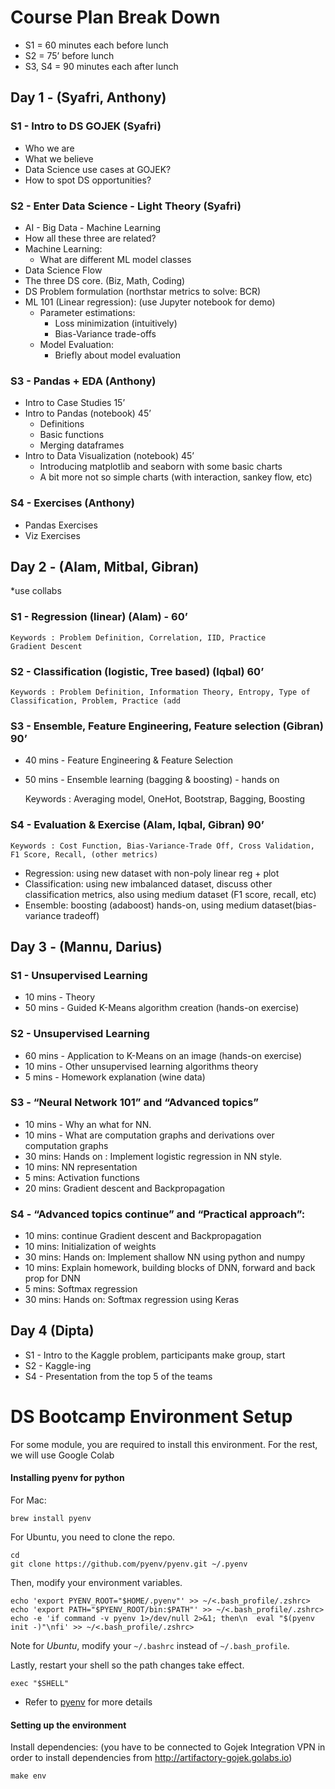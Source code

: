 # Course Plan Break Down

* S1 = 60 minutes each before lunch
* S2 = 75’ before lunch
* S3, S4 = 90 minutes each after lunch

## Day 1 - (Syafri, Anthony)
### S1 - Intro to DS GOJEK (Syafri)
* Who we are 
* What we believe
* Data Science use cases at GOJEK? 
* How to spot DS opportunities? 

### S2 - Enter Data Science - Light Theory (Syafri)
* AI - Big Data - Machine Learning 
* How all these three are related? 
* Machine Learning: 
	* What are different ML model classes
* Data Science Flow
* The three DS core. (Biz, Math, Coding)
* DS Problem formulation (northstar metrics to solve: BCR)
* ML 101 (Linear regression): (use Jupyter notebook for demo)
	* Parameter estimations: 
		* Loss minimization (intuitively)
		* Bias-Variance trade-offs 
	* Model Evaluation: 
		* Briefly about model evaluation

### S3 - Pandas + EDA (Anthony)
* Intro to Case Studies  15’
* Intro to Pandas (notebook)  45’ 
	* Definitions
	* Basic functions
	* Merging dataframes
* Intro to Data Visualization (notebook) 45’
	* Introducing matplotlib and seaborn with some basic charts
	* A bit more not so simple charts (with interaction, sankey flow, etc)

### S4 - Exercises (Anthony)
* Pandas Exercises
* Viz Exercises


## Day 2 - (Alam, Mitbal, Gibran)
*use collabs
### S1 - Regression (linear) (Alam) - 60’
	Keywords : Problem Definition, Correlation, IID, Practice
	Gradient Descent
### S2 - Classification (logistic, Tree based) (Iqbal) 60’
	Keywords : Problem Definition, Information Theory, Entropy, Type of Classification, Problem, Practice (add
### S3 - Ensemble, Feature Engineering, Feature selection (Gibran) 90’
* 40 mins - Feature Engineering & Feature Selection
* 50 mins - Ensemble learning (bagging & boosting) - hands on
	
	Keywords : Averaging model, OneHot, Bootstrap, Bagging, Boosting
	
### S4 - Evaluation & Exercise (Alam, Iqbal, Gibran) 90’
	Keywords : Cost Function, Bias-Variance-Trade Off, Cross Validation, F1 Score, Recall, (other metrics)
* Regression: using new dataset with non-poly linear reg + plot
* Classification: using new imbalanced dataset, discuss other classification metrics, also using medium dataset (F1 score, recall, etc)
* Ensemble: boosting (adaboost) hands-on, using medium dataset(bias-variance tradeoff)

## Day 3 - (Mannu, Darius)

### S1 - Unsupervised Learning
* 10 mins - Theory
* 50 mins - Guided K-Means algorithm creation (hands-on exercise)

### S2 - Unsupervised Learning 
* 60 mins - Application to K-Means on an image (hands-on exercise)
* 10 mins - Other unsupervised learning algorithms theory
* 5 mins - Homework explanation (wine data)

### S3 - “Neural Network 101” and “Advanced topics”
* 10 mins - Why an what for NN.
* 10 mins - What are computation graphs and derivations over computation graphs
* 30 mins: Hands on : Implement logistic regression in NN style.
* 10 mins: NN representation
* 5 mins: Activation functions
* 20 mins: Gradient descent and Backpropagation

### S4 - “Advanced topics continue” and “Practical approach”:
* 10 mins: continue Gradient descent and Backpropagation
* 10 mins: Initialization of weights
* 30 mins: Hands on: Implement shallow NN using python and numpy
* 10 mins: Explain homework, building blocks of DNN, forward and back prop for DNN
* 5 mins: Softmax regression
* 30 mins: Hands on: Softmax regression using Keras

## Day 4 (Dipta)
* S1 - Intro to the Kaggle problem, participants make group, start
* S2 - Kaggle-ing
* S4 - Presentation from the top 5 of the teams


# DS Bootcamp Environment Setup

For some module, you are required to install this environment.
For the rest, we will use Google Colab

#### Installing pyenv for python

For Mac:
```
brew install pyenv
```

For Ubuntu, you need to clone the repo.
```
cd
git clone https://github.com/pyenv/pyenv.git ~/.pyenv
```

Then, modify your environment variables.
```
echo 'export PYENV_ROOT="$HOME/.pyenv"' >> ~/<.bash_profile/.zshrc>
echo 'export PATH="$PYENV_ROOT/bin:$PATH"' >> ~/<.bash_profile/.zshrc>
echo -e 'if command -v pyenv 1>/dev/null 2>&1; then\n  eval "$(pyenv init -)"\nfi' >> ~/<.bash_profile/.zshrc>
```
Note for *Ubuntu*, modify your `~/.bashrc` instead of `~/.bash_profile`.

Lastly, restart your shell so the path changes take effect.
```
exec "$SHELL"
```
* Refer to [pyenv](https://github.com/pyenv/pyenv#installation) for more details

#### Setting up the environment

Install dependencies:
(you have to be connected to Gojek Integration VPN in order to install dependencies from http://artifactory-gojek.golabs.io)

```
make env
```
